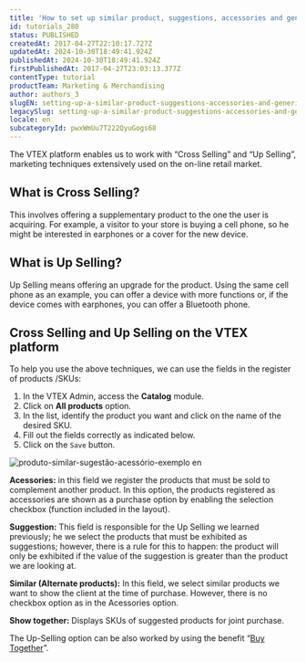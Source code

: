 ```yaml
---
title: 'How to set up similar product, suggestions, accessories and generics'
id: tutorials_280
status: PUBLISHED
createdAt: 2017-04-27T22:10:17.727Z
updatedAt: 2024-10-30T18:49:41.924Z
publishedAt: 2024-10-30T18:49:41.924Z
firstPublishedAt: 2017-04-27T23:03:13.377Z
contentType: tutorial
productTeam: Marketing & Merchandising
author: authors_3
slugEN: setting-up-a-similar-product-suggestions-accessories-and-generics
legacySlug: setting-up-a-similar-product-suggestions-accessories-and-generics
locale: en
subcategoryId: pwxWmUu7T222QyuGogs68
---
```


The VTEX platform enables us to work with “Cross Selling” and “Up Selling”, marketing techniques extensively used on the on-line retail market.

## What is Cross Selling?

This involves offering a supplementary product to the one the user is acquiring. For example, a visitor to your store is buying a cell phone, so he might be interested in earphones or a cover for the new device.

## What is Up Selling?

Up Selling means offering an upgrade for the product. Using the same cell phone as an example, you can offer a device with more functions or, if the device comes with earphones, you can offer a Bluetooth phone.

## Cross Selling and Up Selling on the VTEX platform

To help you use the above techniques, we can use the fields in the register of products /SKUs:

1. In the VTEX Admin, access the **Catalog** module.
2. Click on **All products** option.
3. In the list, identify the product you want and click on the name of the desired SKU.
4. Fill out the fields correctly as indicated below.
5. Click on the `Save` button.

![produto-similar-sugestão-acessório-exemplo en](//images.ctfassets.net/alneenqid6w5/4HXcbiIWFGY4eum8MSWwYs/ab6fde2f960fdca559c6a2ec3419fa55/produto-simular-sugest__o-acess__rio-exemplo_en.png)

**Acessories:** in this field we register the products that must be sold to complement another product. In this option, the products registered as accessories are shown as a purchase option by enabling the selection checkbox (function included in the layout).

**Suggestion:** This field is responsible for the Up Selling we learned previously; he we select the products that must be exhibited as suggestions; however, there is a rule for this to happen: the product will only be exhibited if the value of the suggestion is greater than the product we are looking at.

**Similar (Alternate products):** In this field, we select similar products we want to show the client at the time of purchase. However, there is no checkbox option as in the Acessories option.

**Show together:** Displays SKUs of suggested products for joint purchase.

The Up-Selling option can be also worked by using the benefit “[Buy Together](http://help.vtex.com/en/tutorial/buy-together)”.
